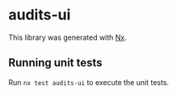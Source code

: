# audits-ui

This library was generated with [Nx](https://nx.dev).

## Running unit tests

Run `nx test audits-ui` to execute the unit tests.
